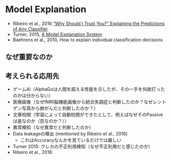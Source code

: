 # Model Explanation

- Ribeiro et al., 2016 [“Why Should I Trust You?” Explaining the Predictions of Any Classifier](Ribeiro+2016.md)
- Turner, 2015, [A Model Explanation System](Turner2015.md)
- Baehrens et al., 2010, How to explain individual classification decisions

## なぜ重要なのか

## 考えられる応用先
- ゲームAI（AlphaGoは人間を超える性能を示したが、その一手を何故打ったのかは分からない）
- 医療画像（なぜfMRI脳機能画像から統合失調症と判断したのか？なぜレントゲン写真から肺がんだと判断したのか？）
- 文章校閲（学習によって自動校閲ができたとして、例えばなぜそのPassiveは是なのか（否なのか？））
- 異常検知（なぜ異常だと判断したのか）
- Data leakageの検出 (mentioned by Ribeiro et al., 2016)
  - これはAccuracyなんかを見ているだけでは厳しい
- Turner 2015: クレカの不正利用検知（なぜ不正利用だと感じたのか）
- Ribeiro et al., 2016:
